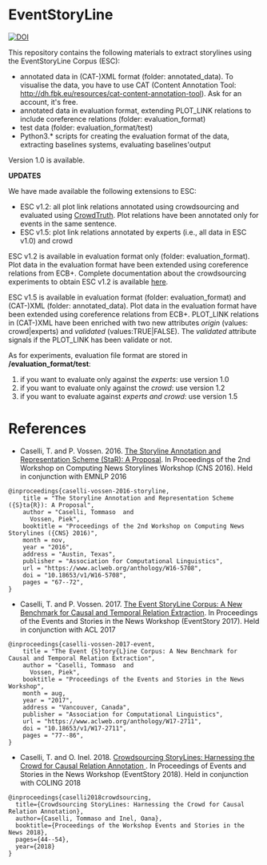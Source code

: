 # EventStoryLine

[![DOI](https://zenodo.org/badge/92590634.svg)](https://zenodo.org/badge/latestdoi/92590634)


This repository contains the following materials to extract storylines using the EventStoryLine Corpus (ESC):

- annotated data in (CAT-)XML format (folder: annotated_data). To visualise the data, you have to use CAT (Content Annotation Tool: http://dh.fbk.eu/resources/cat-content-annotation-tool). Ask for an account, it's free.
- annotated data in evaluation format, extending PLOT_LINK relations to include coreference relations (folder: evaluation_format)
- test data (folder: evaluation_format/test)
- Python3.* scripts for creating the evaluation format of the data, extracting baselines systems, evaluating baselines'output

Version 1.0 is available.

**UPDATES**

We have made available the following extensions to ESC:
- ESC v1.2: all plot link relations annotated using crowdsourcing and evaluated using <a href="http://crowdtruth.org">CrowdTruth</a>. Plot relations have been annotated only for events in the same sentence.
- ESC v1.5: plot link relations annotated by experts (i.e., all data in ESC v1.0) and crowd

ESC v1.2 is available in evaluation format only (folder: evaluation_format). Plot data in the evaluation format have been extended using coreference relations from ECB+. 
Complete documentation about the crowdsourcing experiments to obtain ESC v1.2 is available <a href="https://github.com/CrowdTruth/Crowdsourcing-StoryLines">here</a>.

ESC v1.5 is available in evaluation format (folder: evaluation_format) and (CAT-)XML (folder: annotated_data). Plot data in the evaluation format have been extended using coreference relations from ECB+.
PLOT_LINK relations in (CAT-)XML have been enriched with two new attributes *origin* (values: crowd|experts) and *validated* (values:TRUE|FALSE). 
The *validated* attribute signals if the PLOT_LINK has been validate or not. 

As for experiments, evaluation file format are stored in **/evaluation_format/test**:

1) if you want to evaluate only against the *experts*: use version 1.0
2) if you want to evaluate only against the *crowd*: use version 1.2
3) if you want to evaluate against *experts and crowd*: use version 1.5 



# References

- Caselli, T. and P. Vossen. 2016. <a href="http://aclweb.org/anthology/W/W16/W16-5708.pdf">The Storyline Annotation and Representation Scheme (StaR): A Proposal</a>. In Proceedings of the 2nd Workshop on Computing News Storylines Workshop (CNS 2016). Held in conjunction with EMNLP 2016
```
@inproceedings{caselli-vossen-2016-storyline,
    title = "The Storyline Annotation and Representation Scheme ({S}ta{R}): A Proposal",
    author = "Caselli, Tommaso  and
      Vossen, Piek",
    booktitle = "Proceedings of the 2nd Workshop on Computing News Storylines ({CNS} 2016)",
    month = nov,
    year = "2016",
    address = "Austin, Texas",
    publisher = "Association for Computational Linguistics",
    url = "https://www.aclweb.org/anthology/W16-5708",
    doi = "10.18653/v1/W16-5708",
    pages = "67--72",
}
```
- Caselli, T. and P. Vossen. 2017. <a href="http://aclweb.org/anthology/W/W17/W17-2711.pdf">The Event StoryLine Corpus: A New Benchmark for Causal and Temporal Relation Extraction</a>. In Proceedings of the Events and Stories in the News Workshop (EventStory 2017). Held in conjunction with ACL 2017
```
@inproceedings{caselli-vossen-2017-event,
    title = "The Event {S}tory{L}ine Corpus: A New Benchmark for Causal and Temporal Relation Extraction",
    author = "Caselli, Tommaso  and
      Vossen, Piek",
    booktitle = "Proceedings of the Events and Stories in the News Workshop",
    month = aug,
    year = "2017",
    address = "Vancouver, Canada",
    publisher = "Association for Computational Linguistics",
    url = "https://www.aclweb.org/anthology/W17-2711",
    doi = "10.18653/v1/W17-2711",
    pages = "77--86",
}
```
- Caselli, T. and O. Inel. 2018. <a href="http://aclweb.org/anthology/W/W17/W17-2711.pdf">Crowdsourcing StoryLines: Harnessing the Crowd for Causal Relation Annotation </a>. In Proceedings of Events and Stories in the News Workshop (EventStory 2018). Held in conjunction with COLING 2018
```
@inproceedings{caselli2018crowdsourcing,
  title={Crowdsourcing StoryLines: Harnessing the Crowd for Causal Relation Annotation},
  author={Caselli, Tommaso and Inel, Oana},
  booktitle={Proceedings of the Workshop Events and Stories in the News 2018},
  pages={44--54},
  year={2018}
}
```

